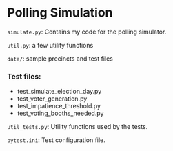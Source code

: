 # Polling Simulation

`simulate.py`: Contains my code for the polling simulator.

`util.py`: a few utility functions

`data/`: sample precincts and test files

### Test files:

- test_simulate_election_day.py  
- test_voter_generation.py
- test_impatience_threshold.py
- test_voting_booths_needed.py

`util_tests.py`: Utility functions used by the tests.

`pytest.ini`: Test configuration file.

